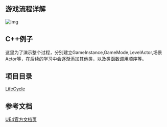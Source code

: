 

## 游戏流程详解



![img](https://docs.unrealengine.com/Images/InteractiveExperiences/Framework/GameFlow/GameFlowChart.png)

## C++例子

这里为了演示整个过程，分别建立GameInstance,GameMode,LevelActor,场景Actor等，在后续的学习中会逐渐添加其他类，以及类函数调用顺序等。

## 项目目录

[LifeCycle](https://www.baidu.com)

## 参考文档

[UE4官方文档页](https://docs.unrealengine.com/zh-CN/InteractiveExperiences/Framework/GameFlow/index.html)